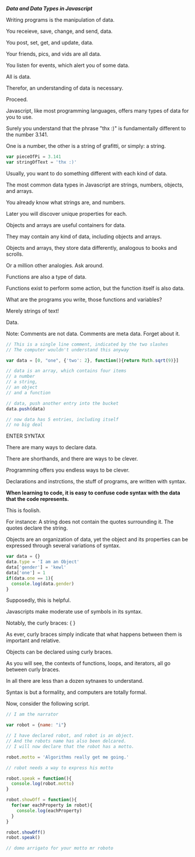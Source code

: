 ___Data and Data Types in Javascript___

Writing programs is the manipulation of data.

You receieve, save, change, and send, data.

You post, set, get, and update, data.

Your friends, pics, and vids are all data.

You listen for events, which alert you of some data.

All is data.

Therefor, an understanding of data is necessary.  

Proceed.

Javascript, like most programming languages, offers many types of data for you to use.

Surely you understand that the phrase "thx :)" is fundamentally different to the number 3.141.

One is a number, the other is a string of grafitti, or simply: a string.

```js
var pieceOfPi = 3.141
var stringOfText = 'thx :)'
```

Usually, you want to do something different with each kind of data.

The most common data types in Javascript are strings, numbers, objects, and arrays.

You already know what strings are, and numbers.  

Later you will discover unique properties for each.

Objects and arrays are useful containers for data.

They may contain any kind of data, including objects and arrays.

Objects and arrays, they store data differently, analogous to books and scrolls.

Or a million other analogies.  Ask around.

Functions are also a type of data. 

Functions exist to perform some action, but the function itself is also data.

What are the programs you write, those functions and variables?  

Merely strings of text!

Data.

Note:  Comments are not data.  Comments are meta data.  Forget about it.

```js
// This is a single line comment, indicated by the two slashes
// The computer wouldn't understand this anyway

var data = [0, "one", {'two': 2}, function(){return Math.sqrt(9)}]

// data is an array, which contains four items
// a number
// a string,
// an object
// and a function

// data, push another entry into the bucket
data.push(data)

// now data has 5 entries, including itself
// no big deal

```

ENTER SYNTAX

There are many ways to declare data.

There are shorthands, and there are ways to be clever.

Programming offers you endless ways to be clever.

Declarations and instrctions, the stuff of programs, are written with syntax.

__When learning to code, it is easy to confuse code syntax with the data that the code represents.__

This is foolish.

For instance: A string does not contain the quotes surrounding it.  The quotes declare the string.

Objects are an organization of data, yet the object and its properties can be expressed through several variations of syntax.

```js
var data = {}
data.type = 'I am an Object'
data['gender'] = 'kewl'
data['one'] = 1
if(data.one == 1){
  console.log(data.gender)
}
```

Supposedly, this is helpful.

Javascripts make moderate use of symbols in its syntax.

Notably, the curly braces: { } 

As ever, curly braces simply indicate that what happens between them is important and relative.

Objects can be declared using curly braces.

As you will see, the contexts of functions, loops, and iterators, all go between curly braces.

In all there are less than a dozen sytnaxes to understand.  

Syntax is but a formality, and computers are totally formal.

Now, consider the following script.

```js
// I am the narrator

var robot = {name: "i"} 

// I have declared robot, and robot is an object.
// And the robots name has also been delcared.
// I will now declare that the robot has a motto.

robot.motto = 'Algorithms really get me going.'

// robot needs a way to express his motto

robot.speak = function(){
  console.log(robot.motto)
}

robot.showOff = function(){
  for(var eachProperty in robot){
    console.log(eachProperty)
  }
}

robot.showOff()
robot.speak()

// domo arrigato for your motto mr roboto
```
